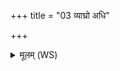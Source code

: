 +++
title = "03 व्याघ्रो अधि"

+++
<details><summary>मूलम् (WS)</summary>

व्याघ्रो अधि वैयाघ्रे वि क्रमस्व दिशो महीः ।  
विशास्त्वा सर्वा आयन्त्वापो दिव्याः पयस्वतीः ॥ ५ ॥
</details>